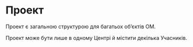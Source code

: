 # Проект

<subject>Проект</subject> є загальною структурою для багатьох обʼєктів <subject>
ОМ</subject>.

<subject>Проект</subject> може бути лише в одному <subject>Центрі</subject> й містити декілька
<subject>Учасників</subject>.